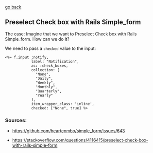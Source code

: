 [go back](https://github.com/andrerferrer/quickTips#quicktips)

## Preselect Check box with Rails Simple_form

The case: Imagine that we want to Preselect Check box with Rails Simple_form. How can we do it?

We need to pass a `checked` value to the input:

```erb
<%= f.input :notify, 
            label: "Notification", 
            as: :check_boxes, 
            collection: [
              "None", 
              "Daily", 
              "Weekly", 
              "Monthly", 
              "Quarterly", 
              "Yearly"
            ], 
            item_wrapper_class: 'inline', 
            checked: ["None", true] %>

```

### Sources:

- https://github.com/heartcombo/simple_form/issues/643

- https://stackoverflow.com/questions/4116415/preselect-check-box-with-rails-simple-form
